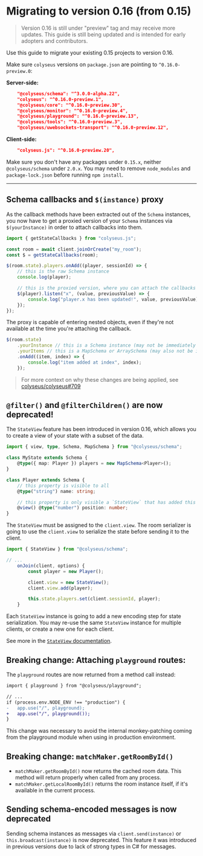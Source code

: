 # Migrating to version 0.16 (from 0.15)

> Version 0.16 is still under "preview" tag and may receive more updates.
> This guide is still being updated and is intended for early adopters and contributors.

Use this guide to migrate your existing 0.15 projects to version 0.16.

<!-- See [version 0.16 release announcement](https://github.com/colyseus/colyseus/releases/tag/0.16.0). -->

Make sure `colyseus` versions on `package.json` are pointing to `^0.16.0-preview.0`:

**Server-side:**

```json
    "@colyseus/schema": "^3.0.0-alpha.22",
    "colyseus": "^0.16.0-preview.1",
    "@colyseus/core": "^0.16.0-preview.30",
    "@colyseus/monitor": "^0.16.0-preview.4",
    "@colyseus/playground": "^0.16.0-preview.13",
    "@colyseus/tools": "^0.16.0-preview.3",
    "@colyseus/uwebsockets-transport": "^0.16.0-preview.12",
```

**Client-side:**

```json
    "colyseus.js": "^0.16.0-preview.20",
```

Make sure you don't have any packages under `0.15.x`, neither `@colyseus/schema` under `2.0.x`. You may need to remove `node_modules` and `package-lock.json` before running `npm install`.

---

## Schema callbacks and `$(instance)` proxy

As the callback methods have been extracted out of the `Schema` instances, you now have to get a proxied version of your `Schema` instances via `$(yourInstance)` in order to attach callbacks into them.

```typescript
import { getStateCallbacks } from "colyseus.js";

const room = await client.joinOrCreate("my_room");
const $ = getStateCallbacks(room);

$(room.state).players.onAdd((player, sessionId) => {
    // this is the raw Schema instance
    console.log(player);

    // this is the proxied version, where you can attach the callbacks
    $(player).listen("x", (value, previousValue) => {
        console.log("player.x has been updated!", value, previousValue);
    });
});
```

The proxy is capable of entering nested objects, even if they're not available at the time you're attaching the callback.

```typescript
$(room.state)
    .yourInstance // this is a Schema instance (may not be immediately available)
    .yourItems // this is a MapSchema or ArraySchema (may also not be immediately available)
    .onAdd((item, index) => {
        console.log("item added at index", index);
    });
```


> For more context on why these changes are being applied, see [colyseus/colyseus#709](https://github.com/colyseus/colyseus/issues/709)


## `@filter()` and `@filterChildren()` are now deprecated!

The `StateView` feature has been introduced in version 0.16, which allows you to create a view of your state with a subset of the data.

```typescript
import { view, type, Schema, MapSchema } from "@colyseus/schema";

class MyState extends Schema {
    @type({ map: Player }) players = new MapSchema<Player>();
}

class Player extends Schema {
    // this property is visible to all
    @type("string") name: string;

    // this property is only visible a `StateView` that has added this Player instance.
    @view() @type("number") position: number;
}
```

The `StateView` must be assigned to the `client.view`. The room serializer is going to use the `client.view` to serialize the state before sending it to the client.

```typescript
import { StateView } from "@colyseus/schema";

// ...
    onJoin(client, options) {
        const player = new Player();

        client.view = new StateView();
        client.view.add(player);

        this.state.players.set(client.sessionId, player);
    }
```

Each `StateView` instance is going to add a new encoding step for state serialization. You may re-use the same `StateView` instance for multiple clients, or create a new one for each client.

See more in the [`StateView` documentation](../../state/schema/#stateview).

## Breaking change: Attaching `playground` routes:

The `playground` routes are now returned from a method call instead:

```diff
import { playground } from "@colyseus/playground";

// ...
if (process.env.NODE_ENV !== "production") {
-   app.use("/", playground);
+   app.use("/", playground());
}
```

This change was necessary to avoid the internal monkey-patching coming from the playground module when using in production environment.

## Breaking change: `matchMaker.getRoomById()`

- `matchMaker.getRoomById()` now returns the cached room data. This method will return properly when called from any process.
- `matchMaker.getLocalRoomById()` returns the room instance itself, if it's available in the current process.


## Sending schema-encoded messages is now deprecated

Sending schema instances as messages via `client.send(instance)` or `this.broadcast(instance)` is now deprecated. This feature it was introduced in previous versions due to lack of strong types in C# for messages.

